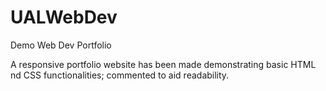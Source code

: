 # UALWebDev
Demo Web Dev Portfolio


A responsive portfolio website has been made demonstrating basic HTML nd CSS functionalities; commented to aid readability. 
